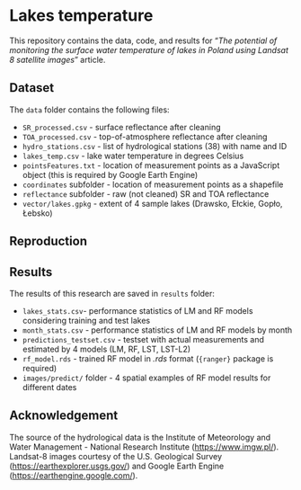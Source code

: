 # Lakes temperature
This repository contains the data, code, and results for “*The potential of monitoring the surface water temperature of lakes in Poland using Landsat 8 satellite images*” article.

## Dataset
The `data` folder contains the following files:
- `SR_processed.csv` - surface reflectance after cleaning
- `TOA_processed.csv` - top-of-atmosphere reflectance after cleaning
- `hydro_stations.csv` - list of hydrological stations (38) with name and ID
- `lakes_temp.csv` - lake water temperature in degrees Celsius
- `pointsFeatures.txt` - location of measurement points as a JavaScript object (this is required by Google Earth Engine)
- `coordinates` subfolder - location of measurement points as a shapefile
- `reflectance` subfolder - raw (not cleaned) SR and TOA reflectance
- `vector/lakes.gpkg` - extent of 4 sample lakes (Drawsko, Ełckie, Gopło, Łebsko)

## Reproduction

## Results
The results of this research are saved in `results` folder:
- `lakes_stats.csv`- performance statistics of LM and RF models considering training and test lakes
- `month_stats.csv` - performance statistics of LM and RF models by month
- `predictions_testset.csv` - testset with actual measurements and estimated by 4 models (LM, RF, LST, LST-L2)
- `rf_model.rds` - trained RF model in *.rds* format (`{ranger}` package is required)
- `images/predict/` folder - 4 spatial examples of RF model results for different dates

## Acknowledgement
The source of the hydrological data is the Institute of Meteorology and Water Management - National Research Institute (https://www.imgw.pl/).
Landsat-8 images courtesy of the U.S. Geological Survey (https://earthexplorer.usgs.gov/) and Google Earth Engine (https://earthengine.google.com/).
